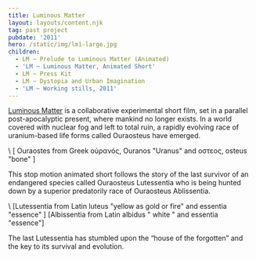 ```yaml
---
title: Luminous Matter
layout: layouts/content.njk
tag: past project
pubdate: '2011'
hero: /static/img/lm1-large.jpg
children:
  - LM ~ Prelude to Luminous Matter (Animated)
  - 'LM ~ Luminous Matter, Animated Short'
  - LM ~ Press Kit
  - LM ~ Dystopia and Urban Imagination
  - 'LM ~ Working stills, 2011'
---
```

[Luminous Matter](http://luminousmatter.in/) is a collaborative experimental short film, set in a parallel post-apocalyptic present, where mankind no longer exists. In a world covered with nuclear fog and left to total ruin, a rapidly evolving race of uranium-based life forms called Ouraosteus have emerged.

\    \[ Ouraostes from Greek oὐρανός, Ouranos "Uranus" and οστεος, osteus "bone" ]

This stop motion animated short follows the story of the last survivor of an endangered species called Ouraosteus Lutessentia who is being hunted down by a superior predatorily race of Ouraosteus Ablissentia.

\    \[Lutessentia from Latin luteus "yellow as gold or fire" and essentia "essence" ] \[Albissentia from Latin albidus " white " and essentia "essence"]

The last Lutessentia has stumbled upon the “house of the forgotten” and the key to its survival and evolution.
